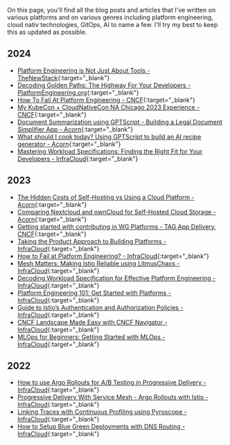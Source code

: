 On this page, you'll find all the blog posts and articles that I've written on various platforms and on various genres including platform engineering, cloud nativ technologies, GitOps, AI to name a few. I'll try my best to keep this as updated as possible. 

2024
---
- [Platform Engineering is Not Just About Tools - TheNewStack](https://thenewstack.io/platform-engineering-is-not-just-about-the-tools/){:target="_blank"}
- [Decoding Golden Paths: The Highway For Your Developers - PlatformEngineering.org](https://platformengineering.org/blog/decoding-golden-paths-the-highway-for-your-developers){:target="_blank"}
- [How To Fail At Platform Engineering - CNCF](https://www.cncf.io/blog/2024/03/08/how-to-fail-at-platform-engineering/){:target="_blank"}
- [My KubeCon + CloudNativeCon NA Chicago 2023 Experience - CNCF](https://www.cncf.io/blog/2023/11/28/my-kubecon-cloudnativecon-na-chicago-2023-experience/){:target="_blank"}
- [Document Summarization using GPTScript - Building a Legal Document Simplifier App - Acorn](https://www.acorn.io/resources/tutorials/document-summarization-using-gptscript-building-a-legal-document-simplifier-app){:target="_blank"}
- [What should I cook today? Using GPTScript to build an AI recipe generator - Acorn](https://www.acorn.io/resources/tutorials/what-should-i-cook-today-using-gptscript-to-build-an-ai-recipe-generator){:target="_blank"}
- [Mastering Workload Specifications: Finding the Right Fit for Your Developers - InfraCloud](https://www.infracloud.io/blogs/mastering-workload-specifications/){:target="_blank"}

2023
---
- [The Hidden Costs of Self-Hosting vs Using a Cloud Platform - Acorn](https://www.acorn.io/resources/blog/the-hidden-costs-of-self-hosting-vs-using-a-cloud-platform-1){:target="_blank"}
- [Comparing Nextcloud and ownCloud for Self-Hosted Cloud Storage - Acorn](https://www.acorn.io/resources/blog/comparing-nextcloud-and-own-cloud-for-self-hosted-cloud-storage){:target="_blank"}
- [Getting started with contributing in WG Platforms - TAG App Delivery, CNCF](https://tag-app-delivery.cncf.io/blog/contributing-to-wg-platforms/){:target="_blank"}
- [Taking the Product Approach to Building Platforms - InfraCloud](https://infracloud.io/blogs/taking-product-approach-to-building-platforms/){:target="_blank"}
- [How to Fail at Platform Engineering? - InfraCloud](https://www.infracloud.io/blogs/how-to-fail-at-platform-engineering/){:target="_blank"}
- [Mesh Matters: Making Istio Reliable using LitmusChaos - InfraCloud](https://www.infracloud.io/blogs/making-istio-reliable-using-litmuschaos/){:target="_blank"}
- [Decoding Workload Specification for Effective Platform Engineering - InfraCloud](https://www.infracloud.io/blogs/decoding-workload-specification-for-effective-platform-engineering/){:target="_blank"}
- [Platform Engineering 101: Get Started with Platforms - InfraCloud](https://www.infracloud.io/blogs/platform-engineering-101/){:target="_blank"}
- [Guide to Istio’s Authentication and Authorization Policies - InfraCloud](https://www.infracloud.io/blogs/istio-authentication-authorization-policies/){:target="_blank"}
- [CNCF Landscape Made Easy with CNCF Navigator - InfraCloud](https://www.infracloud.io/blogs/cncf-landscape-navigator/){:target="_blank"}
- [MLOps for Beginners: Getting Started with MLOps - InfraCloud](https://www.infracloud.io/blogs/introduction-to-mlops/){:target="_blank"}

2022
---
- [How to use Argo Rollouts for A/B Testing in Progressive Delivery - InfraCloud](https://www.infracloud.io/blogs/progressive-delivery-ab-testing-argo-rollouts/){:target="_blank"}
- [Progressive Delivery With Service Mesh - Argo Rollouts with Istio - InfraCloud](https://www.infracloud.io/blogs/progressive-delivery-service-mesh-argo-rollouts-istio/){:target="_blank"}
- [Linking Traces with Continuous Profiling using Pyroscope - InfraCloud](https://www.infracloud.io/blogs/linking-traces-continuous-profiling-pyroscope/){:target="_blank"}
- [How to Setup Blue Green Deployments with DNS Routing - InfraCloud](https://www.infracloud.io/blogs/blue-green-deployments-dns-routing/){:target="_blank"}
